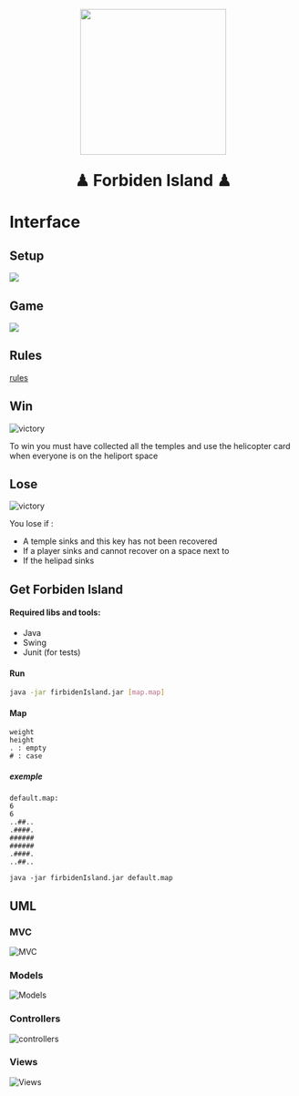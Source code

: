 <h1 align="center">
  <br>
  <img src="pictures/ileInterdite.png" alt="" width="256">
  <br>

  <p> ♟ Forbiden Island ♟ </p>
</h1>

# Interface

## Setup
![](pictures/setup.png)

## Game

![](pictures/interface.png)

## Rules

[rules](rules.pdf)

## Win
![victory](images/victory.png)

To win you must have collected all the temples and use the 
helicopter card when everyone is on the heliport space


## Lose
![victory](images/gameOver.png)


You lose if :
  - A temple sinks and this key has not been recovered
  - If a player sinks and cannot recover on a space next to
  - If the helipad sinks


## Get Forbiden Island

#### Required libs and tools:
  - Java
  - Swing
  - Junit (for tests)

#### Run

```bash
java -jar firbidenIsland.jar [map.map]
```

#### Map

```
weight
height
. : empty
# : case
```

##### exemple
```
default.map:
6
6
..##..
.####.
######
######
.####.
..##..

java -jar firbidenIsland.jar default.map
```

## UML

### MVC

![MVC](pictures/mvc.png)

### Models

![Models](pictures/model.png)

### Controllers

![controllers](pictures/controller.png)

### Views

![Views](pictures/view.png)